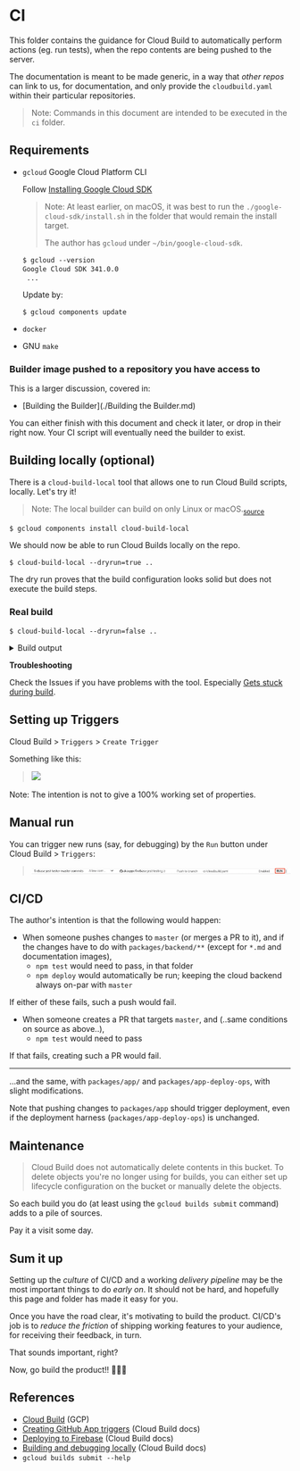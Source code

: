 # CI

This folder contains the guidance for Cloud Build to automatically perform actions (eg. run tests), when the repo contents are being pushed to the server.

The documentation is meant to be made generic, in a way that *other repos* can link to us, for documentation, and only provide the `cloudbuild.yaml` within their particular repositories. 

>Note: Commands in this document are intended to be executed in the `ci` folder.

## Requirements

- `gcloud` Google Cloud Platform CLI

   Follow [Installing Google Cloud SDK](https://cloud.google.com/sdk/docs/install)
	
	>Note: At least earlier, on macOS, it was best to run the `./google-cloud-sdk/install.sh` in the folder that would remain the install target. 
	>
	>The author has `gcloud` under `~/bin/google-cloud-sdk`.

   ```
   $ gcloud --version
   Google Cloud SDK 341.0.0
	...
   ```

   Update by: 
   
   ```
   $ gcloud components update
   ```

- `docker`
- GNU `make`

<!-- whisper
>Note: We might switch `make` out, in favour of Bash scripts. `#later`
-->

### Builder image pushed to a repository you have access to

This is a larger discussion, covered in:

- [Building the Builder](./Building the Builder.md)

You can either finish with this document and check it later, or drop in their right now. Your CI script will eventually need the builder to exist. 

<!-- tbd. IS THIS EVEN NEEDED??
### GitHub: Enable App triggers

- In [GitHub Marketplace](https://github.com/marketplace), enable the "Google Cloud Build" application
- Add your GitHub repo to the Cloud Build app
-->


## Building locally (optional)

There is a `cloud-build-local` tool that allows one to run Cloud Build scripts, locally. Let's try it!

>Note: The local builder can build on only Linux or macOS.<sub>[source](https://cloud.google.com/build/docs/build-debug-locally#restrictions_and_limitations)</sub>

```
$ gcloud components install cloud-build-local
```

We should now be able to run Cloud Builds locally on the repo.

```
$ cloud-build-local --dryrun=true ..
```

The dry run proves that the build configuration looks solid but does not execute the build steps.

### Real build

```
$ cloud-build-local --dryrun=false ..
```

<details>
<summary>Build output</summary>

```
$ cloud-build-local --dryrun=false ..
2021/03/26 10:03:52 Warning: The server docker version installed (20.10.5) is different from the one used in GCB (19.03.8)
2021/03/26 10:03:52 Warning: The client docker version installed (20.10.5) is different from the one used in GCB (19.03.8)
Using default tag: latest
latest: Pulling from cloud-builders/metadata
Digest: sha256:ac630903464f3fa39c8c1698c9d867dfdbc66d55e09c0518725440af1bf95b18
Status: Image is up to date for gcr.io/cloud-builders/metadata:latest
gcr.io/cloud-builders/metadata:latest
2021/03/26 10:04:35 Started spoofed metadata server
2021/03/26 10:04:35 Build id = localbuild_7b99d6da-d98f-4954-bca4-88f59486a339
2021/03/26 10:04:35 status changed to "BUILD"
BUILD
Starting Step #0
Step #0: Already have image (with digest): eu.gcr.io/groundlevel-160221/firebase-custom-builder
Step #0: /workspace/packages/backend
Finished Step #0
2021/03/26 10:04:36 Step Step #0 finished
Starting Step #1
Step #1: Already have image (with digest): eu.gcr.io/groundlevel-160221/firebase-custom-builder
Step #1: npm WARN deprecated request@2.88.2: request has been deprecated, see https://github.com/request/request/issues/3142
Step #1: npm WARN deprecated har-validator@5.1.5: this library is no longer supported
Step #1: npm WARN deprecated request-promise-native@1.0.9: request-promise-native has been deprecated because it extends the now deprecated request package, see https://github.com/request/request/issues/3142
Step #1: 
Step #1: > core-js@3.6.5 postinstall /workspace/packages/backend/node_modules/core-js
Step #1: > node -e "try{require('./postinstall')}catch(e){}"
Step #1: 
Step #1: Thank you for using core-js ( https://github.com/zloirock/core-js ) for polyfilling JavaScript standard library!
Step #1: 
Step #1: The project needs your help! Please consider supporting of core-js on Open Collective or Patreon: 
Step #1: > https://opencollective.com/core-js 
Step #1: > https://www.patreon.com/zloirock 
Step #1: 
Step #1: Also, the author of core-js ( https://github.com/zloirock ) is looking for a good job -)
Step #1: 
Step #1: 
Step #1: > protobufjs@6.10.2 postinstall /workspace/packages/backend/node_modules/protobufjs
Step #1: > node scripts/postinstall
Step #1: 
Step #1: npm WARN lifecycle @local/back-end@~postinstall: cannot run in wd @local/back-end@ (cd functions && npm install) (wd=/workspace/packages/backend)
Step #1: npm WARN optional SKIPPING OPTIONAL DEPENDENCY: fsevents@^2.2.1 (node_modules/jest-haste-map/node_modules/fsevents):
Step #1: npm WARN notsup SKIPPING OPTIONAL DEPENDENCY: Unsupported platform for fsevents@2.3.2: wanted {"os":"darwin","arch":"any"} (current: {"os":"linux","arch":"x64"})
Step #1: 
Step #1: added 9 packages from 20 contributors, removed 12 packages, updated 613 packages and audited 580 packages in 57.549s
Step #1: 
Step #1: 42 packages are looking for funding
Step #1:   run `npm fund` for details
Step #1: 
Step #1: found 0 vulnerabilities
Step #1: 
Finished Step #1
2021/03/26 10:05:36 Step Step #1 finished
Starting Step #2
Step #2: Already have image (with digest): eu.gcr.io/groundlevel-160221/firebase-custom-builder
Step #2: 
Step #2: > @local/back-end@ test /workspace/packages/backend
Step #2: > npm run ci
Step #2: 
Step #2: 
Step #2: > @local/back-end@ ci /workspace/packages/backend
Step #2: > npm run ci:seq
Step #2: 
Step #2: 
Step #2: > @local/back-end@ ci:seq /workspace/packages/backend
Step #2: > firebase emulators:exec --project=bunny --only firestore,functions "npm run _ci_init && npm run --silent _ci_fns && npm run --silent _ci_rules"
Step #2: 
Step #2: i  emulators: Starting emulators: functions, firestore
Step #2: ⚠  functions: The following emulators are not running, calls to these services from the Functions emulator will affect production: auth, database, hosting, pubsub
Step #2: ⚠  Your requested "node" version "^14 || ^15" doesn't match your global version "14"
Step #2: ⚠  functions: You are not signed in to the Firebase CLI. If you have authorized this machine using gcloud application-default credentials those may be discovered and used to access production services.
Step #2: ⚠  functions: Unable to fetch project Admin SDK configuration, Admin SDK behavior in Cloud Functions emulator may be incorrect.
Step #2: i  firestore: downloading cloud-firestore-emulator-v1.11.12.jar...
Step #2: 
Step #2: i  firestore: Firestore Emulator logging to firestore-debug.log
Step #2: i  functions: Watching "/workspace/packages/backend/functions" for Cloud Functions...
Step #2: ✔  functions[userInfoShadow_2]: firestore function initialized.
Step #2: ✔  functions[logs_1]: http function initialized (http://localhost:5002/bunny/us-central1/logs_1).
Step #2: i  Running script: npm run _ci_init && npm run --silent _ci_fns && npm run --silent _ci_rules
Step #2: 
Step #2: > @local/back-end@ _ci_init /workspace/packages/backend
Step #2: > node test/prime-docs.js
Step #2: 
Step #2: Primed :)
Step #2: (node:124) ExperimentalWarning: VM Modules is an experimental feature. This feature could change at any time
Step #2: (Use `node --trace-warnings ...` to show where the warning was created)
Step #2: PASS test-fns/userInfo.test.js
Step #2:   userInfo shadowing
Step #2:     ✓ Central user information is not distributed to a project where the user is not a member (315 ms)
Step #2:     ○ skipped Central user information is distributed to a project where the user is a member
Step #2: 
Step #2: Test Suites: 1 passed, 1 total
Step #2: Tests:       1 skipped, 1 passed, 2 total
Step #2: Snapshots:   0 total
Step #2: Time:        1.399 s
Step #2: Ran all test suites.
Step #2: i  functions: Beginning execution of "userInfoShadow_2"
Step #2: >  Global userInfo/xyz change detected:  { displayName: 'blah', photoURL: 'https://no-such.png' }
Step #2: >  User 'xyz' not found in any of the projects.
Step #2: i  functions: Finished "userInfoShadow_2" in ~1s
Step #2: (node:172) ExperimentalWarning: VM Modules is an experimental feature. This feature could change at any time
Step #2: (Use `node --trace-warnings ...` to show where the warning was created)
Step #2: Cleared and primed!
Step #2: Docs primed for test-rules.
Step #2: PASS test-rules/projectsC/index.test.js
Step #2:   '/projects' rules
Step #2:     ✓ unauthenticated access should fail (593 ms)
Step #2:     ✓ user who is not part of the project shouldn't be able to read it (175 ms)
Step #2:     ✓ user who is an author or a collaborator can read a project (that is not 'removed') (272 ms)
Step #2:     ✓ user needs to be an author, to read a 'removed' project (46 ms)
Step #2:     ✓ any authenticated user may create a project, but must include themselves as an author (429 ms)
Step #2:     ✓ An author can change '.title' (122 ms)
Step #2:     ✓ An author can not change the creation time (96 ms)
Step #2:     ✓ An author can mark a project '.removed' (94 ms)
Step #2:     ✓ An author can remove the '.removed' mark (109 ms)
Step #2:     ✓ An author can add new authors, and remove authors as long as one remains (313 ms)
Step #2:     ✓ no user should be able to delete a project (only cloud functions or manual) (42 ms)
Step #2: 
Step #2: PASS test-rules/projectsC/symbolsC.test.js
Step #2:   '/projects/.../symbols' rules
Step #2:     ✓ unauthenticated access should fail (131 ms)
Step #2:     ✓ user who is not part of the project shouldn't be able to read (73 ms)
Step #2:     ✓ project members may read all symbols (306 ms)
Step #2:     ✓ all members may create; creator needs to claim the symbol to themselves (391 ms)
Step #2:     ✓ members may claim a non-claimed symbol (269 ms)
Step #2:     ✓ members may do changes to an already claimed (by them) symbol (125 ms)
Step #2:     ✓ claim cannot be changed (e.g. extended) (50 ms)
Step #2:     ✓ members may delete a symbol claimed to themselves (103 ms)
Step #2:     ○ skipped members may revoke a claim
Step #2: 
Step #2: PASS test-rules/invitesC.test.js
Step #2:   '/invites' rules
Step #2:     ✓ no-one should be able to read (254 ms)
Step #2:     ✓ only a member of a project can invite; only author can invite as-author (484 ms)
Step #2:     ✓ validity: server time; identifying oneself; 'email:project' as id (189 ms)
Step #2: 
Step #2: PASS test-rules/userInfoC.test.js
Step #2:   '/userInfo' rules
Step #2:     ✓ no-one should be able to read (169 ms)
Step #2:     ✓ only the user themselves can write the info (443 ms)
Step #2: 
Step #2: PASS test-rules/projectsC/userInfoC.test.js
Step #2:   '/projects/.../userInfo/' rules
Step #2:     ✓ unauthenticated access should fail (115 ms)
Step #2:     ✓ user who is not part of the project shouldn't be able to read (61 ms)
Step #2:     ✓ project members may read all symbols (74 ms)
Step #2:     ✓ all members may create their own entry (133 ms)
Step #2:     ✓ one cannot create an entry for another member (36 ms)
Step #2:     ✓ members may update the 'lastActive' field (of their own doc) (45 ms)
Step #2:     ✓ members may not update the 'lastActive' field of other members (46 ms)
Step #2:     ✓ members may not update fields that Cloud Function updates (42 ms)
Step #2:     ✓ members may not delete their document (47 ms)
Step #2: 
Step #2: Test Suites: 5 passed, 5 total
Step #2: Tests:       1 skipped, 33 passed, 34 total
Step #2: Snapshots:   0 total
Step #2: Time:        7.951 s
Step #2: Ran all test suites.
Step #2: ✔  Script exited successfully (code 0)
Step #2: i  emulators: Shutting down emulators.
Step #2: i  functions: Stopping Functions Emulator
Step #2: i  firestore: Stopping Firestore Emulator
Step #2: i  hub: Stopping emulator hub
Finished Step #2
2021/03/26 10:06:11 Step Step #2 finished
Starting Step #3
...
```
</details>


**Troubleshooting**

Check the Issues if you have problems with the tool. Especially [Gets stuck during build](https://github.com/GoogleCloudPlatform/cloud-build-local/issues/79).


## Setting up Triggers

Cloud Build > `Triggers` > `Create Trigger`

Something like this:

>![](.images/trigger-sample.png)

Note: The intention is not to give a 100% working set of properties.

## Manual run

You can trigger new runs (say, for debugging) by the `Run` button under Cloud Build > `Triggers`:

>![](.images/run-trigger.png)


## CI/CD

The author's intention is that the following would happen:

- When someone pushes changes to `master` (or merges a PR to it), and if the changes have to do with `packages/backend/**` (except for `*.md` and documentation images),
  - `npm test` would need to pass, in that folder
  - `npm deploy` would automatically be run; keeping the cloud backend always on-par with `master`

If either of these fails, such a push would fail.

- When someone creates a PR that targets `master`, and (..same conditions on source as above..),
  - `npm test` would need to pass

If that fails, creating such a PR would fail.

---

...and the same, with `packages/app/` and `packages/app-deploy-ops`, with slight modifications.

Note that pushing changes to `packages/app` should trigger deployment, even if the deployment harness (`packages/app-deploy-ops`) is unchanged.


## Maintenance

>Cloud Build does not automatically delete contents in this bucket. To delete objects you're no longer using for builds, you can either set up lifecycle configuration on the bucket or manually delete the objects.

So each build you do (at least using the `gcloud builds submit` command) adds to a pile of sources.

Pay it a visit some day.


## Sum it up

Setting up the *culture* of CI/CD and a working *delivery pipeline* may be the most important things to do *early on*. It should not be hard, and hopefully this page and folder has made it easy for you.

Once you have the road clear, it's motivating to build the product. CI/CD's job is to *reduce the friction* of shipping working features to your audience, for receiving their feedback, in turn.

That sounds important, right?

Now, go build the product!! 💪🤩🎉





## References

- [Cloud Build](https://cloud.google.com/build/) (GCP)
- [Creating GitHub App triggers](https://cloud.google.com/build/docs/automating-builds/create-github-app-triggers) (Cloud Build docs)
- [Deploying to Firebase](https://cloud.google.com/build/docs/deploying-builds/deploy-firebase) (Cloud Build docs)
- [Building and debugging locally](https://cloud.google.com/build/docs/build-debug-locally) (Cloud Build docs)
- `gcloud builds submit --help`

